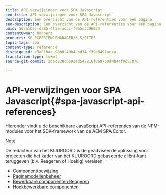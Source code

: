 ```yaml
---
title: API-verwijzingen voor SPA Javascript
seo-title: API-verwijzingen voor SPA Javascript
description: Een overzicht van de API-referenties voor één pagina
seo-description: Een overzicht van de API-referenties voor één pagina
uuid: 503a1bec-da8b-4f5e-adcc-fe65c3c96034
contentOwner: bohnert
products: SG_EXPERIENCEMANAGER/6.5/SITES
topic-tags: spa
content-type: reference
discoiquuid: c3a81baa-98b0-40b4-bd34-f39e8491acca
translation-type: tm+mt
source-git-commit: 2dad220d6593ed542816f8a97b0d4b44f0d57876

---
```



# API-verwijzingen voor SPA Javascript{#spa-javascript-api-references}

Hieronder vindt u de beschikbare JavaScript API-referenties van de NPM-modules voor het SDK-framework van de AEM SPA Editor.

>[!NOTE]
>
>De redacteur van het KUUROORD is de geadviseerde oplossing voor projecten die het kader van het KUUROORD gebaseerde cliënt-kant teruggeven (b.v. Reageren of Hoekig) vereisen.

* [Componenttoewijzing](https://www.npmjs.com/package/@adobe/cq-spa-component-mapping)
* [Paginamodellenbeheer](https://www.npmjs.com/package/@adobe/cq-spa-page-model-manager)
* [Bewerkbare componenten Reageren](https://www.npmjs.com/package/@adobe/cq-react-editable-components)
* [Hoekbewerkbare componenten](https://www.npmjs.com/package/@adobe/cq-angular-editable-components)